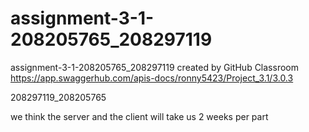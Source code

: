 # assignment-3-1-208205765_208297119
assignment-3-1-208205765_208297119 created by GitHub Classroom
https://app.swaggerhub.com/apis-docs/ronny5423/Project_3.1/3.0.3

208297119_208205765

we think the server and the client will take us 2 weeks per part
